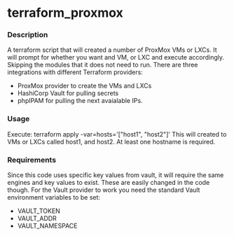 # terraform_proxmox

### Description
A terraform script that will created a number of ProxMox VMs or LXCs.
It will prompt for whether you want and VM, or LXC and execute accordingly.  Skipping the modules that it does not need to run.
There are three integrations with different Terraform providers:
- ProxMox provider to create the VMs and LXCs
- HashiCorp Vault for pulling secrets
- phpIPAM for pulling the next avaialable IPs.

### Usage
Execute: terraform apply -var=hosts='["host1", "host2"]'
This will created to VMs or LXCs called host1, and host2. At least one hostname is required. 

### Requirements
Since this code uses specific key values from vault, it will require the same engines and key values to exist.  These are easily changed in the code though.
For the Vault provider to work you need the standard Vault environment variables to be set:
- VAULT_TOKEN
- VAULT_ADDR
- VAULT_NAMESPACE

